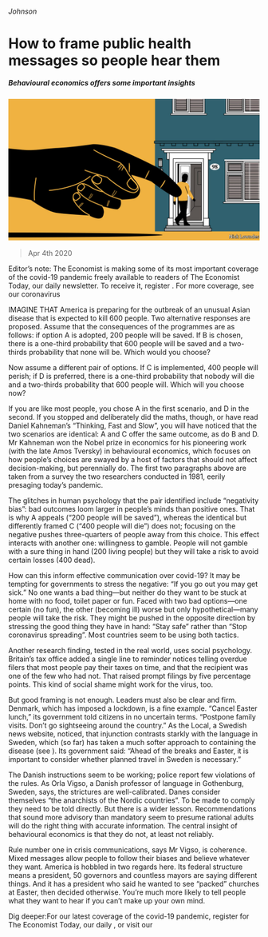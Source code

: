 ###### Johnson

# How to frame public health messages so people hear them 

##### Behavioural economics offers some important insights 

![image](images/20200404_BKD001_0.jpg) 

> Apr 4th 2020 

Editor’s note: The Economist is making some of its most important coverage of the covid-19 pandemic freely available to readers of The Economist Today, our daily newsletter. To receive it, register . For more coverage, see our coronavirus 

IMAGINE THAT America is preparing for the outbreak of an unusual Asian disease that is expected to kill 600 people. Two alternative responses are proposed. Assume that the consequences of the programmes are as follows: if option A is adopted, 200 people will be saved. If B is chosen, there is a one-third probability that 600 people will be saved and a two-thirds probability that none will be. Which would you choose?

Now assume a different pair of options. If C is implemented, 400 people will perish; if D is preferred, there is a one-third probability that nobody will die and a two-thirds probability that 600 people will. Which will you choose now?


If you are like most people, you chose A in the first scenario, and D in the second. If you stopped and deliberately did the maths, though, or have read Daniel Kahneman’s “Thinking, Fast and Slow”, you will have noticed that the two scenarios are identical: A and C offer the same outcome, as do B and D. Mr Kahneman won the Nobel prize in economics for his pioneering work (with the late Amos Tversky) in behavioural economics, which focuses on how people’s choices are swayed by a host of factors that should not affect decision-making, but perennially do. The first two paragraphs above are taken from a survey the two researchers conducted in 1981, eerily presaging today’s pandemic.

The glitches in human psychology that the pair identified include “negativity bias”: bad outcomes loom larger in people’s minds than positive ones. That is why A appeals (“200 people will be saved”), whereas the identical but differently framed C (“400 people will die”) does not; focusing on the negative pushes three-quarters of people away from this choice. This effect interacts with another one: willingness to gamble. People will not gamble with a sure thing in hand (200 living people) but they will take a risk to avoid certain losses (400 dead).

How can this inform effective communication over covid-19? It may be tempting for governments to stress the negative: “If you go out you may get sick.” No one wants a bad thing—but neither do they want to be stuck at home with no food, toilet paper or fun. Faced with two bad options—one certain (no fun), the other (becoming ill) worse but only hypothetical—many people will take the risk. They might be pushed in the opposite direction by stressing the good thing they have in hand: “Stay safe” rather than “Stop coronavirus spreading”. Most countries seem to be using both tactics.

Another research finding, tested in the real world, uses social psychology. Britain’s tax office added a single line to reminder notices telling overdue filers that most people pay their taxes on time, and that the recipient was one of the few who had not. That raised prompt filings by five percentage points. This kind of social shame might work for the virus, too.

But good framing is not enough. Leaders must also be clear and firm. Denmark, which has imposed a lockdown, is a fine example. “Cancel Easter lunch,” its government told citizens in no uncertain terms. “Postpone family visits. Don’t go sightseeing around the country.” As the Local, a Swedish news website, noticed, that injunction contrasts starkly with the language in Sweden, which (so far) has taken a much softer approach to containing the disease (see ). Its government said: “Ahead of the breaks and Easter, it is important to consider whether planned travel in Sweden is necessary.”

The Danish instructions seem to be working; police report few violations of the rules. As Orla Vigso, a Danish professor of language in Gothenburg, Sweden, says, the strictures are well-calibrated. Danes consider themselves “the anarchists of the Nordic countries”. To be made to comply they need to be told directly. But there is a wider lesson. Recommendations that sound more advisory than mandatory seem to presume rational adults will do the right thing with accurate information. The central insight of behavioural economics is that they do not, at least not reliably.

Rule number one in crisis communications, says Mr Vigso, is coherence. Mixed messages allow people to follow their biases and believe whatever they want. America is hobbled in two regards here. Its federal structure means a president, 50 governors and countless mayors are saying different things. And it has a president who said he wanted to see “packed” churches at Easter, then decided otherwise. You’re much more likely to tell people what they want to hear if you can’t make up your own mind.

Dig deeper:For our latest coverage of the covid-19 pandemic, register for The Economist Today, our daily , or visit our 


